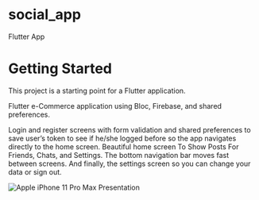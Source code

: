 # social_app
Flutter App

# Getting Started
This project is a starting point for a Flutter application.

Flutter e-Commerce application using Bloc, Firebase, and shared preferences.

Login and register screens with form validation and shared preferences to save user’s token to see if he/she logged before so the app navigates directly to the home screen. Beautiful home screen To Show Posts For Friends, Chats, and Settings. The bottom navigation bar moves fast between screens. And finally, the settings screen so you can change your data or sign out.


![Apple iPhone 11 Pro Max Presentation](https://user-images.githubusercontent.com/83143927/147868332-d1e9c77a-5dc3-45b7-920c-0a7d1ebfe4fa.png)
 
